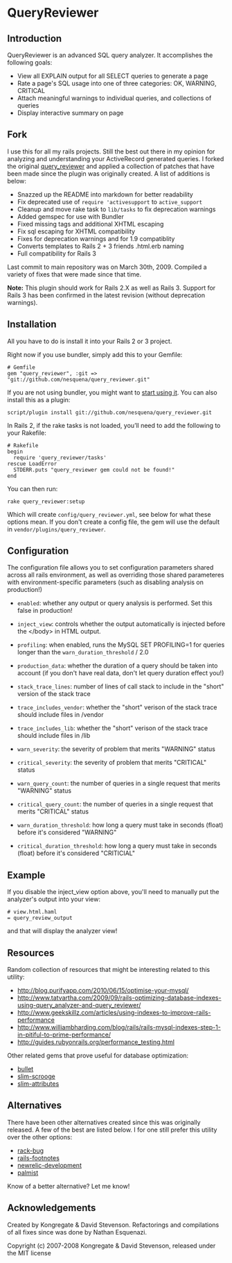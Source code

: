 # QueryReviewer #

## Introduction ##

QueryReviewer is an advanced SQL query analyzer.  It accomplishes the following goals:

 * View all EXPLAIN output for all SELECT queries to generate a page
 * Rate a page's SQL usage into one of three categories: OK, WARNING, CRITICAL
 * Attach meaningful warnings to individual queries, and collections of queries
 * Display interactive summary on page

## Fork ##

I use this for all my rails projects. Still the best out there in my opinion for analyzing and understanding your ActiveRecord generated queries. I forked the original [query_reviewer](https://github.com/dsboulder/query_reviewer) and applied a collection of patches that have been made since the plugin was originally created. A list of additions is below:

 * Snazzed up the README into markdown for better readability
 * Fix deprecated use of `require 'activesupport` to `active_support`
 * Cleanup and move rake task to `lib/tasks` to fix deprecation warnings
 * Added gemspec for use with Bundler
 * Fixed missing tags and additional XHTML escaping
 * Fix sql escaping for XHTML compatibility
 * Fixes for deprecation warnings and for 1.9 compatiblity
 * Converts templates to Rails 2 + 3 friends .html.erb naming
 * Full compatibility for Rails 3

Last commit to main repository was on March 30th, 2009. Compiled a variety of fixes that were made since that time.

**Note:** This plugin should work for Rails 2.X as well as Rails 3. Support for Rails 3 has been confirmed in the latest revision (without deprecation warnings).

## Installation ##

All you have to do is install it into your Rails 2 or 3 project.

Right now if you use bundler, simply add this to your Gemfile:

    # Gemfile
    gem "query_reviewer", :git => "git://github.com/nesquena/query_reviewer.git"

If you are not using bundler, you might want to [start using it](http://gembundler.com/rails23.html). You can also install this as a plugin:

    script/plugin install git://github.com/nesquena/query_reviewer.git

In Rails 2, if the rake tasks is not loaded, you’ll need to add the following to your Rakefile:

    # Rakefile
    begin
      require 'query_reviewer/tasks'
    rescue LoadError
      STDERR.puts "query_reviewer gem could not be found!"
    end

You can then run:

    rake query_reviewer:setup

Which will create `config/query_reviewer.yml`, see below for what these options mean.
If you don't create a config file, the gem will use the default in `vendor/plugins/query_reviewer`.

## Configuration ##

The configuration file allows you to set configuration parameters shared across all rails environment, as well as overriding those shared parameteres with environment-specific parameters (such as disabling analysis on production!)

 * `enabled`: whether any output or query analysis is performed.  Set this false in production!
 * `inject_view`: controls whether the output automatically is injected before the &lt;/body&gt; in HTML output.
 * `profiling`: when enabled, runs the MySQL SET PROFILING=1 for queries longer than the `warn_duration_threshold` / 2.0
 * `production_data`: whether the duration of a query should be taken into account (if you don't have real data, don't let query duration effect you!)

 * `stack_trace_lines`: number of lines of call stack to include in the "short" version of the stack trace
 * `trace_includes_vendor`: whether the "short" verison of the stack trace should include files in /vendor
 * `trace_includes_lib`: whether the "short" verison of the stack trace should include files in /lib

 * `warn_severity`: the severity of problem that merits "WARNING" status
 * `critical_severity`: the severity of problem that merits "CRITICAL" status

 * `warn_query_count`: the number of queries in a single request that merits "WARNING" status
 * `critical_query_count`: the number of queries in a single request that merits "CRITICAL" status

 * `warn_duration_threshold`: how long a query must take in seconds (float) before it's considered "WARNING"
 * `critical_duration_threshold`: how long a query must take in seconds (float) before it's considered "CRITICIAL"

## Example ##

If you disable the inject_view option above, you'll need to manually put the analyzer's output into your view:

    # view.html.haml
    = query_review_output

and that will display the analyzer view!

## Resources ##

Random collection of resources that might be interesting related to this utility:

 * <http://blog.purifyapp.com/2010/06/15/optimise-your-mysql/>
 * <http://www.tatvartha.com/2009/09/rails-optimizing-database-indexes-using-query_analyzer-and-query_reviewer/>
 * <http://www.geekskillz.com/articles/using-indexes-to-improve-rails-performance>
 * <http://www.williambharding.com/blog/rails/rails-mysql-indexes-step-1-in-pitiful-to-prime-performance/>
 * <http://guides.rubyonrails.org/performance_testing.html>

Other related gems that prove useful for database optimization:

 * [bullet](https://github.com/flyerhzm/bullet)
 * [slim-scrooge](https://github.com/sdsykes/slim_scrooge)
 * [slim-attributes](https://github.com/sdsykes/slim-attributes)

## Alternatives ##

There have been other alternatives created since this was originally released. A few of the best are listed below. I for one still prefer this utility over the other options:

 * [rack-bug](https://github.com/brynary/rack-bug)
 * [rails-footnotes](https://github.com/josevalim/rails-footnotes)
 * [newrelic-development](http://support.newrelic.com/kb/docs/developer-mode)
 * [palmist](https://github.com/flyingmachine/palmist)

Know of a better alternative? Let me know!

## Acknowledgements ##

Created by Kongregate & David Stevenson. Refactorings and compilations of all fixes since was done by Nathan Esquenazi.

Copyright (c) 2007-2008 Kongregate & David Stevenson, released under the MIT license